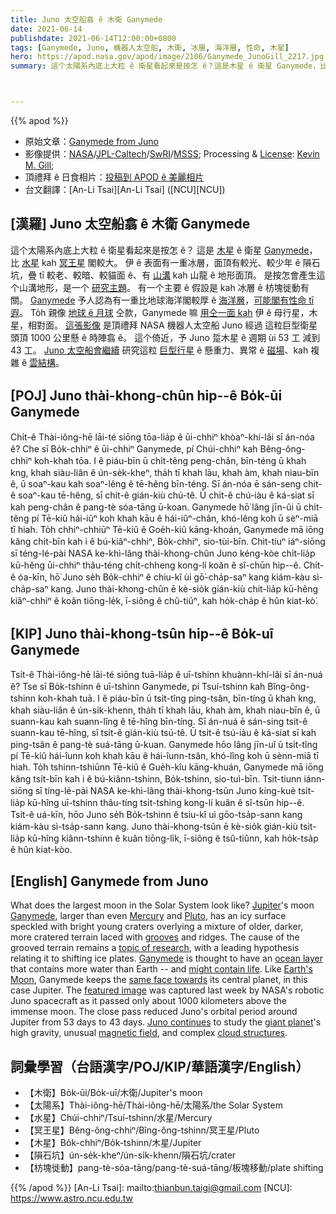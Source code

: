 ```yaml
---
title: Juno 太空船翕 ê 木衛 Ganymede
date: 2021-06-14
publishdate: 2021-06-14T12:00:00+0800
tags: [Ganymede, Juno, 機器人太空船, 木衛, 冰層, 海洋層, 性命, 木星]
hero: https://apod.nasa.gov/apod/image/2106/Ganymede_JunoGill_2217.jpg
summary: 這个太陽系內底上大粒 ê 衛星看起來是按怎 ê？這是木星 ê 衛星 Ganymede，比水星 kah 冥王星閣較大。



---
```


{{% apod %}}

- 原始文章：[Ganymede from Juno](https://apod.nasa.gov/apod/ap210614.html)
- 影像提供：[NASA](https://www.nasa.gov/)/[JPL-Caltech](https://www.jpl.nasa.gov/)/[SwRI](https://www.swri.org/)/[MSSS](http://www.msss.com/); Processing & [License](https://creativecommons.org/licenses/by/3.0/): [Kevin M. Gill](https://www.flickr.com/people/kevinmgill/);
- 頂禮拜 ê 日食相片：[投稿到 APOD ê 美麗相片](https://www.facebook.com/media/set/?vanity=APOD.Sky&set=a.3691846764252849)
- 台文翻譯：[An-Li Tsai][An-Li Tsai] ([NCU][NCU])

## [漢羅] Juno 太空船翕 ê 木衛 Ganymede
這个太陽系內底上大粒 ê 衛星看起來是按怎 ê？
這是 [木星][Jupiter] ê 衛星 [Ganymede][Ganymede 1]，比 [水星][Mercury] kah [冥王星][Pluto] 閣較大。
伊 ê 表面有一重冰層，面頂有較光、較少年 ê 隕石坑，疊 tī 較老、較暗、較貓面 ê、有 [山溝][grooves] kah 山龍 ê 地形面頂。
是按怎會產生這个山溝地形，是一个 [研究主題][topic of research]。
有一个主要 ê 假設是 kah 冰層 ê 枋塊徙動有關。
[Ganymede][Ganymede 2] 予人認為有一重比地球海洋閣較厚 ê [海洋層][ocean layer]，[可能閣有性命 tī 遐][might contain life]。
To̍h 親像 [地球 ê 月球][Earth's Moon] 仝款，Ganymede 嘛 [用仝一面 kah][same face towards] 伊 ê 母行星，木星，相對面。
[這張影像][featured image] 是頂禮拜 NASA 機器人太空船 Juno 經過 這粒巨型衛星頭頂 1000 公里懸 ê 時陣翕 ê。
這个倚近，予 Juno 踅木星 ê 週期 ùi 53 工 減到 43 工。
[Juno 太空船會繼續][Juno continues] 研究這粒 [巨型行星][giant planet] ê 懸重力、異常 ê [磁場][magnetic field]、kah 複雜 ê [雲結構][cloud structures]。


## [POJ] Juno thài-khong-chûn hip--ê Bo̍k-ūi Ganymede
Chi̍t-ê Thài-iông-hē lāi-té siōng tōa-lia̍p ê ūi-chhiⁿ khòaⁿ-khí-lâi sī án-nóa ê?
Che sī Bo̍k-chhiⁿ ê ūi-chhiⁿ Ganymede, pí Chúi-chhiⁿ kah Bêng-ông-chhiⁿ koh-khah tōa.
I ê piáu-bīn ū chi̍t-têng peng-chân, bīn-téng ū khah kng, khah siàu-liân ê ún-se̍k-kheⁿ, tha̍h tī khah lāu, khah àm, khah niau-bīn ê, ū soaⁿ-kau kah soaⁿ-lêng ê tē-hêng bīn-téng.
Sī án-nóa ē sán-seng chit-ê soaⁿ-kau tē-hêng, sī chi̍t-ê gián-kiù chú-tê.
Ū chi̍t-ê chú-iàu ê ká-siat sī kah peng-chân ê pang-tè sóa-tāng ū-koan.
Ganymede hō͘ lâng jīn-ûi ū chi̍t-têng pí Tē-kiû hái-iûⁿ koh khah kāu ê hái-iûⁿ-chân, khó-lêng koh ū sèⁿ-miā tī hiah.
To̍h chhiⁿ-chhiūⁿ Tē-kiû ê Goe̍h-kiû kāng-khoán, Ganymede mā iōng kâng chi̍t-bīn kah i ê bú-kiâⁿ-chhiⁿ, Bo̍k-chhiⁿ, sio-tùi-bīn.
Chit-tiuⁿ iáⁿ-siōng sī téng-lé-pài NASA ke-khì-lâng thài-khong-chûn Juno kéng-kòe chi̍t-lia̍p kū-hêng ūi-chhiⁿ thâu-téng chi̍t-chheng kong-lí koân ê sî-chūn hip--ê.
Chi̍t-ê óa-kīn, hō͘ Juno se̍h Bo̍k-chhiⁿ ê chiu-kî ùi gō͘-cha̍p-saⁿ kang kiám-kàu sì-cha̍p-saⁿ kang.
Juno thài-khong-chûn ē kè-sio̍k gián-kiù chit-lia̍p kū-hêng kiâⁿ-chhiⁿ ê koân tiōng-le̍k, ī-siông ê chû-tiûⁿ, kah ho̍k-cha̍p ê hûn kiat-kò͘.


## [KIP] Juno thài-khong-tsûn hip--ê Bo̍k-uī Ganymede
Tsi̍t-ê Thài-iông-hē lāi-té siōng tuā-lia̍p ê uī-tshinn khuànn-khí-lâi sī án-nuá ê?
Tse sī Bo̍k-tshinn ê uī-tshinn Ganymede, pí Tsuí-tshinn kah Bîng-ông-tshinn koh-khah tuā.
I ê piáu-bīn ū tsi̍t-tîng ping-tsân, bīn-tíng ū khah kng, khah siàu-liân ê ún-si̍k-khenn, tha̍h tī khah lāu, khah àm, khah niau-bīn ê, ū suann-kau kah suann-lîng ê tē-hîng bīn-tíng.
Sī án-nuá ē sán-sing tsit-ê suann-kau tē-hîng, sī tsi̍t-ê gián-kiù tsú-tê.
Ū tsi̍t-ê tsú-iàu ê ká-siat sī kah ping-tsân ê pang-tè suá-tāng ū-kuan.
Ganymede hōo lâng jīn-uî ū tsi̍t-tîng pí Tē-kiû hái-îunn koh khah kāu ê hái-îunn-tsân, khó-lîng koh ū sènn-miā tī hiah.
To̍h tshinn-tshiūnn Tē-kiû ê Gue̍h-kîu kāng-khuán, Ganymede mā iōng kâng tsi̍t-bīn kah i ê bú-kiânn-tshinn, Bo̍k-tshinn, sio-tuì-bīn.
Tsit-tiunn iánn-siōng sī tíng-lé-pài NASA ke-khì-lâng thài-khong-tsûn Juno kíng-kuè tsi̍t-lia̍p kū-hîng uī-tshinn thâu-tíng tsi̍t-tshing kong-lí kuân ê sî-tsūn hip--ê.
Tsi̍t-ê uá-kīn, hōo Juno se̍h Bo̍k-tshinn ê tsiu-kî uì gōo-tsa̍p-sann kang kiám-kàu sì-tsa̍p-sann kang.
Juno thài-khong-tsûn ē kè-sio̍k gián-kiù tsit-lia̍p kū-hîng kiânn-tshinn ê kuân tiōng-li̍k, ī-siông ê tsû-tiûnn, kah ho̍k-tsa̍p ê hûn kiat-kòo.


## [English] Ganymede from Juno
What does the largest moon in the Solar System look like?
[Jupiter][Jupiter]'s moon [Ganymede][Ganymede 1], larger than even [Mercury][Mercury] and [Pluto][Pluto], has an icy surface speckled with bright young craters overlying a mixture of older, darker, more cratered terrain laced with [grooves][grooves] and ridges.
The cause of the grooved terrain remains a [topic of research][topic of research], with a leading hypothesis relating it to shifting ice plates.
[Ganymede][Ganymede 2] is thought to have an [ocean layer][ocean layer] that contains more water than Earth -- and [might contain life][might contain life].
Like [Earth's Moon][Earth's Moon], Ganymede keeps the [same face towards][same face towards] its central planet, in this case Jupiter.
The [featured image][featured image] was captured last week by NASA's robotic Juno spacecraft as it passed only about 1000 kilometers above the immense moon.
The close pass reduced Juno's orbital period around Jupiter from 53 days to 43 days.
[Juno continues][Juno continues] to study the [giant planet][giant planet]'s high gravity, unusual [magnetic field][magnetic field], and complex [cloud structures][cloud structures].

## 詞彙學習（台語漢字/POJ/KIP/華語漢字/English）

- 【木衛】Bo̍k-ūi/Bo̍k-uī/木衛/Jupiter's moon
- 【太陽系】Thài-iông-hē/Thài-iông-hē/太陽系/the Solar System
- 【水星】Chúi-chhiⁿ/Tsuí-tshinn/水星/Mercury
- 【冥王星】Bêng-ông-chhiⁿ/Bîng-ông-tshinn/冥王星/Pluto
- 【木星】Bo̍k-chhiⁿ/Bo̍k-tshinn/木星/Jupiter
- 【隕石坑】ún-se̍k-kheⁿ/ún-si̍k-khenn/隕石坑/crater
- 【枋塊徙動】pang-tè-sóa-tāng/pang-tè-suá-tāng/板塊移動/plate shifting



{{% /apod %}}
[An-Li Tsai]: mailto:thianbun.taigi@gmail.com
[NCU]: https://www.astro.ncu.edu.tw

[Jupiter]:https://solarsystem.nasa.gov/planets/jupiter/overview/
[Ganymede 1]:https://solarsystem.nasa.gov/moons/jupiter-moons/ganymede/in-depth/
[Mercury]:https://solarsystem.nasa.gov/planets/mercury/overview/
[Pluto]:https://en.wikipedia.org/wiki/Pluto
[grooves]:https://apod.nasa.gov/apod/ap960711.html
[topic of research]:https://www.gapphotos.com/images/WebPreview/0100/0100358.jpg
[Ganymede 2]:https://en.wikipedia.org/wiki/Ganymede_(moon)
[ocean layer]:https://youtu.be/9e1wrjFSjkI
[might contain life]:https://apod.nasa.gov/debate/debate100th.html
[Earth's Moon]:https://apod.nasa.gov/apod/ap210503.html
[same face towards]:https://en.wikipedia.org/wiki/Tidal_locking
[featured image]:https://www.missionjuno.swri.edu/Vault/VaultOutput?VaultID=34521&t=1623441006
[Juno continues]:https://www.nasa.gov/feature/jpl/nasa-s-juno-mission-expands-into-the-future
[giant planet]:https://www.missionjuno.swri.edu/mission/
[magnetic field]:https://apod.nasa.gov/apod/ap200225.html
[cloud structures]:https://apod.nasa.gov/apod/ap200106.html
